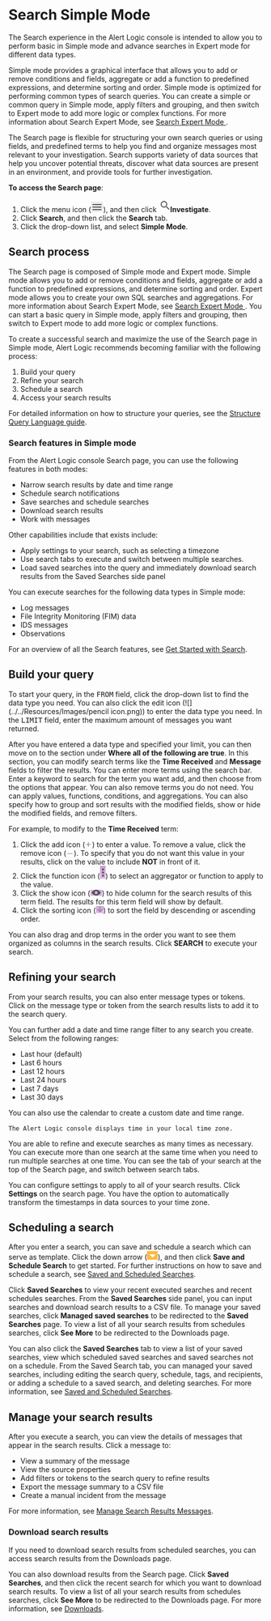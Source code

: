 # Search Simple Mode 

The Search experience in the Alert Logic console is intended to allow you to perform basic in Simple mode and advance searches in Expert mode for different  data types.

Simple mode provides a graphical interface that allows you to add or remove conditions and fields, aggregate or add a function to predefined expressions,  and determine sorting and order. Simple mode is optimized for performing common types of search queries. You can  create a simple or common query in Simple mode, apply filters and grouping, and then switch to Expert mode to add more logic or complex functions.  For more information about Search Expert Mode, see [Search Expert Mode ](expert-mode.md).

The Search page is flexible for structuring your own search queries or using fields, and predefined terms to help you find and organize  messages most relevant to your investigation. Search supports variety of data sources  that help you uncover  potential threats, discover what data sources are present in an environment, and provide tools for further investigation.

**To access the Search page**:

1. Click the menu icon (![](../../Resources/Images/dashboard/menu-icon.png)), and then click ![](../../Resources/Images/dashboard/investigate-icon.png)**Investigate**.
2. Click **Search**, and then click the **Search** tab.
3. Click the drop-down list, and select **Simple Mode**.

## Search process

The Search page is composed of Simple mode and Expert mode. Simple mode allows you to add or remove conditions and fields, aggregate or add a function to predefined expressions,  and determine sorting and order. Expert mode allows you to create your own SQL searches  and aggregations.  For more information about Search Expert Mode, see [Search Expert Mode ](expert-mode.md). You can start a basic query in Simple mode, apply filters and grouping, then switch to Expert mode to add more logic or complex functions.

To create a successful search and maximize the use of the Search page in Simple mode, Alert Logic recommends becoming familiar with the following process:

1. Build your query
2. Refine your search
3. Schedule a search
4. Access your search results

For detailed information on how to structure your queries, see the [Structure Query Language guide](../../pdf-files/SQL-dev-guide.pdf).

### Search features in Simple mode

From the Alert Logic console Search page, you can use the following features in both modes:

* Narrow search results by date and time range
* Schedule search notifications
* Save  searches and schedule searches
* Download search results
* Work with messages

Other capabilities include that exists include:

* Apply settings to your search, such as selecting a timezone
* Use search tabs to execute and switch between multiple searches.
* Load saved searches into the query and immediately download search results from the Saved Searches side panel

You can execute searches for the following data types in Simple mode:

* Log messages
* File Integrity Monitoring (FIM) data
* IDS messages
* Observations

For an overview of all the Search features, see [Get Started with Search](../../get-started/search-a.md).

## Build your query

To start your query, in the <kbd>FROM</kbd> field, click the drop-down list to find the data type you need. You can also click the edit icon (![](../../Resources/Images/pencil icon.png)) to enter the data type you need. In the <kbd>LIMIT</kbd> field, enter the maximum amount of messages you want returned.

After you have entered a data type and specified your limit, you can then move on to the section under **Where all of the following are true**. In this section, you can modify search terms like the **Time Received** and **Message** fields to filter the results. You can enter more terms using the search bar. Enter a keyword to search for the term you want add, and then choose from the options  that appear. You can also remove terms you do not need. You can apply values, functions, conditions, and aggregations. You can also specify how to group and sort results with the modified fields, show or hide the modified fields, and remove filters.

For example, to modify to the **Time Received** term:

1. Click the add icon (![](../../Resources/Images/search/add-icon.png)) to enter a value. To remove a value, click the remove icon (![](../../Resources/Images/search/remove-icon.png)). To specify that you do not want this value in your results, click on the value to include **NOT** in front of it.
2. Click the function icon (![](../../Resources/Images/search/function-icon.png)) to select an aggregator or  function to apply to the value.
3. Click the show icon (![](../../Resources/Images/search/show-icon.png)) to hide column for the search results of this term field. The results for this term field will show by default.
4. Click the sorting icon (![](../../Resources/Images/search/sorting-arrow.png)) to sort the field by descending or ascending order.

You can also drag and drop terms in the order you want to see them organized as columns in the search results. Click **SEARCH** to execute your search.

## Refining your search

From your search results, you can also enter message types or tokens. Click on the message type or token from the search results lists to add it to the search query.

You can further add a date and time range filter to any search you create. Select from the following ranges:

* Last hour (default)
* Last 6 hours
* Last 12 hours
* Last 24 hours
* Last 7 days
* Last 30 days

You can also use the calendar to create a custom date and time range.

    The Alert Logic console displays time in your local time zone.     
You are able to refine and execute searches as many times as necessary. You can execute more than one search at the same time when you need to run multiple searches at one time. You can see the tab of your search at the top of the Search page, and switch between search tabs.

You can configure settings to apply to all of your search results. Click **Settings** on the search page. You have the option to automatically transform the timestamps in data sources to your time zone.

## Scheduling a search

After you enter a search, you can save and schedule a search which can serve as template. Click the down arrow (![](../../Resources/Images/Icons/arrow-down-icon.png)), and then click **Save and Schedule Search** to get started. For further instructions on how to save and schedule a search, see [Saved and Scheduled Searches](save-schedule.md#schedule-and-notify).

Click **Saved Searches** to view your recent executed searches and recent schedules searches. From the **Saved Searches** side panel, you can input searches and download search results to a CSV file. To manage your saved searches, click **Managed saved searches** to be redirected to the **Saved Searches** page. To view a list of all your search results from schedules searches, click **See More** to be redirected to the Downloads page.

You can also click the **Saved Searches** tab to view a list of your saved searches, view which scheduled saved searches and saved searches not on a schedule. From the Saved Search tab, you can managed your saved searches, including editing the search query, schedule, tags, and recipients, or adding a schedule to a saved search, and deleting searches. For more information, see [Saved and Scheduled Searches](save-schedule.md).

## Manage your search results

After you execute a search, you can view the details of messages that appear in the search results. Click a message to:

* View a summary of the message
* View the source properties
* Add filters or tokens to the search query  to refine results
* Export the message summary to a CSV file
* Create a manual incident from the message

For more information, see [Manage Search Results Messages](manage-search-results.md).

### Download search results

If you need to download search results from scheduled searches, you can access search results from the Downloads page.

You can also download results from the Search page. Click **Saved Searches**, and then click the recent search for which you want to download search results. To view a list of all your search results from schedules searches, click **See More** to be redirected to the Downloads page. For more information, see [Downloads](downloads.md).
